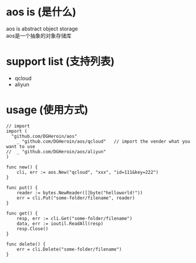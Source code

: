 # aos is (是什么)
aos is abstract object storage <br>
aos是一个抽象的对象存储库

# support list (支持列表)
* qcloud
* aliyun

# usage (使用方式)

```
// import
import (
  "github.com/DGHeroin/aos"
	_ "github.com/DGHeroin/aos/qcloud"   // import the vender what you want to use
//  _ "github.com/DGHeroin/aos/aliyun"
)

func new() {
    cli, err := aos.New("qcloud", "xxx", "id=111&key=222")
}

func put() {
    reader := bytes.NewReader([]byte("helloworld!"))
    err = cli.Put("some-folder/filename", reader)
}

func get() {
    resp, err := cli.Get("some-folder/filename")
    data, err := ioutil.ReadAll(resp)
    resp.Close()
}

func delete() {
    err = cli.Delete("some-folder/filename")
}

```

